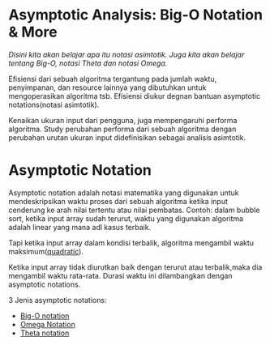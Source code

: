 # Asymptotic Analysis: Big-O Notation & More
_Disini kita akan belajar apa itu notasi asimtotik. Juga kita akan belajar tentang Big-O, notasi Theta dan notasi Omega._

Efisiensi dari sebuah algoritma tergantung pada jumlah waktu, penyimpanan, dan resource lainnya yang dibutuhkan untuk mengoperasikan algoritma tsb. Efisiensi diukur degnan bantuan asymptotic notations(notasi asimtotik).

Kenaikan ukuran input dari pengguna, juga mempengaruhi performa algoritma.
Study perubahan performa dari sebuah algoritma dengan perubahan urutan ukuran input didefinisikan sebagai analisis asimtotik.

# Asymptotic Notation
Asymptotic notation adalah notasi matematika yang digunakan untuk mendeskripsikan waktu proses dari sebuah algoritma ketika input cenderung ke arah nilai tertentu atau nilai pembatas.
Contoh: dalam bubble sort, ketika input array sudah terurut, waktu yang digunakan algoritma adalah linear yang mana adl kasus terbaik.

Tapi ketika input array dalam kondisi terbalik, algoritma mengambil waktu maksimum([quadratic](https://id.wikipedia.org/wiki/Persamaan_kuadrat)).

Ketika input array tidak diurutkan baik dengan terurut atau terbalik,maka dia mengambil waktu rata-rata. Durasi waktu ini dilambangkan dengan asymptotic notations.

3 Jenis asymptotic notations:
* [Big-O notation]()
* [Omega Notation]()
* [Theta notation]()
